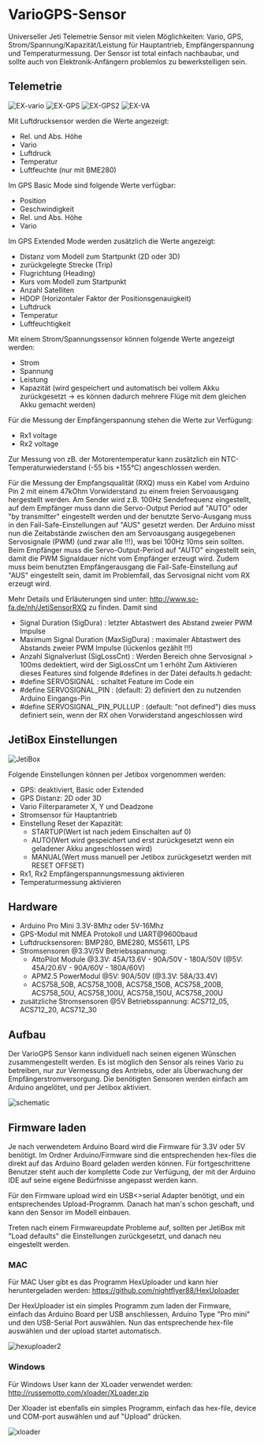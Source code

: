 # VarioGPS-Sensor

Universeller Jeti Telemetrie Sensor mit vielen Möglichkeiten: Vario, GPS, Strom/Spannung/Kapazität/Leistung für Hauptantrieb, Empfängerspannung und Temperaturmessung. Der Sensor ist total einfach nachbaubar, und sollte auch von Elektronik-Anfängern problemlos zu bewerkstelligen sein. 

## Telemetrie

![EX-vario](https://raw.githubusercontent.com/nightflyer88/Jeti_VarioGPS-Sensor/master/Doc/img/EX_vario.bmp)
![EX-GPS](https://raw.githubusercontent.com/nightflyer88/Jeti_VarioGPS-Sensor/master/Doc/img/EX_gps.bmp)
![EX-GPS2](https://raw.githubusercontent.com/nightflyer88/Jeti_VarioGPS-Sensor/master/Doc/img/EX_gps2.bmp)
![EX-VA](https://raw.githubusercontent.com/nightflyer88/Jeti_VarioGPS-Sensor/master/Doc/img/EX_volt_amp.bmp)

Mit Luftdrucksensor werden die Werte angezeigt:
- Rel. und Abs. Höhe
- Vario
- Luftdruck
- Temperatur
- Luftfeuchte (nur mit BME280)
  
Im GPS Basic Mode sind folgende Werte verfügbar:
- Position
- Geschwindigkeit 
- Rel. und Abs. Höhe
- Vario
  
Im GPS Extended Mode werden zusätzlich die Werte angezeigt:
- Distanz vom Modell zum Startpunkt (2D oder 3D)
- zurückgelegte Strecke (Trip)
- Flugrichtung (Heading)
- Kurs vom Modell zum Startpunkt
- Anzahl Satelliten
- HDOP (Horizontaler Faktor der Positionsgenauigkeit)
- Luftdruck
- Temperatur
- Luftfeuchtigkeit 

Mit einem Strom/Spannungssensor können folgende Werte angezeigt werden:
- Strom
- Spannung
- Leistung
- Kapazität (wird gespeichert und automatisch bei vollem Akku zurückgesetzt -> es können dadurch mehrere Flüge mit dem gleichen Akku gemacht werden)

Für die Messung der Empfängerspannung stehen die Werte zur Verfügung:
- Rx1 voltage
- Rx2 voltage

Zur Messung von zB. der Motorentemperatur kann zusätzlich ein NTC-Temperaturwiederstand (-55 bis +155°C) angeschlossen werden.
  
Für die Messung der Empfangsqualität (RXQ) muss ein Kabel vom Arduino Pin 2 mit einem 47kOhm Vorwiderstand zu einem freien Servoausgang hergestellt werden. Am Sender wird z.B. 100Hz Sendefrequenz eingestellt, auf dem Empfänger muss dann die Servo-Output Period auf "AUTO" oder "by transmitter" eingestellt werden und der benutzte Servo-Ausgang muss in den Fail-Safe-Einstellungen auf "AUS" gesetzt werden. 
Der Arduino misst nun die Zeitabstände zwischen den am Servoausgang ausgegebenen Servosignale (PWM) (und zwar alle !!!), was bei 100Hz 10ms sein sollten.
Beim Empfänger muss die Servo-Output-Period auf "AUTO" eingestellt sein, damit die PWM Signaldauer nicht vom Empfänger erzeugt wird. Zudem muss beim benutzten Empfängerausgang die Fail-Safe-Einstellung auf "AUS" eingestellt sein, damit im Problemfall, das Servosignal nicht vom RX erzeugt wird.

Mehr Details und Erläuterungen sind unter: http://www.so-fa.de/nh/JetiSensorRXQ zu finden.
Damit sind
- Signal Duration (SigDura) : letzter Abtastwert des Abstand zweier PWM Impulse
- Maximum Signal Duration (MaxSigDura) : maximaler Abtastwert des Abstands zweier PWM Impulse (lückenlos gezählt !!!)
- Anzahl Signalverlust (SigLossCnt) : Werden Bereich ohne Servosignal > 100ms dedektiert, wird der SigLossCnt um 1 erhöht
Zum Aktivieren dieses Features sind folgende #defines in der Datei defaults.h gedacht:
- #define SERVOSIGNAL : schaltet Feature im Code ein
- #define SERVOSIGNAL_PIN : (default: 2) definiert den zu nutzenden Arduino Eingangs-Pin
- #define SERVOSIGNAL_PIN_PULLUP : (default: "not defined") dies muss definiert sein, wenn der RX ohen Vorwiderstand angeschlossen wird


## JetiBox Einstellungen

![JetiBox](https://raw.githubusercontent.com/nightflyer88/Jeti_VarioGPS-Sensor/master/Doc/img/JetiBox_settings.png)

Folgende Einstellungen können per Jetibox vorgenommen werden:
- GPS: deaktiviert, Basic oder Extended
- GPS Distanz: 2D oder 3D
- Vario Filterparameter X, Y und Deadzone
- Stromsensor für Hauptantrieb 
- Einstellung Reset der Kapazität:
    - STARTUP(Wert ist nach jedem Einschalten auf 0)
    - AUTO(Wert wird gespeichert und erst zurückgesetzt wenn ein geladener Akku angeschlossen wird)
    - MANUAL(Wert muss manuell per Jetibox zurückgesetzt werden mit RESET OFFSET)
- Rx1, Rx2 Empfängerspannungsmessung aktivieren
- Temperaturmessung aktivieren

## Hardware

- Arduino Pro Mini 3.3V-8Mhz oder 5V-16Mhz
- GPS-Modul mit NMEA Protokoll und UART@9600baud
- Luftdrucksensoren: BMP280, BME280, MS5611, LPS 
- Stromsensoren @3.3V/5V Betriebsspannung:
    - AttoPilot Module @3.3V: 45A/13.6V - 90A/50V - 180A/50V (@5V: 45A/20.6V - 90A/60V - 180A/60V)
    - APM2.5 PowerModul @5V: 90A/50V (@3.3V: 58A/33.4V)
    - ACS758_50B, ACS758_100B, ACS758_150B, ACS758_200B, ACS758_50U, ACS758_100U, ACS758_150U, ACS758_200U
- zusätzliche Stromsensoren @5V Betriebsspannung: ACS712_05, ACS712_20, ACS712_30

## Aufbau

Der VarioGPS Sensor kann individuell nach seinen eigenen Wünschen zusammengestellt werden. Es ist möglich den Sensor als reines Vario zu betreiben, nur zur Vermessung des Antriebs, oder als Überwachung der Empfängerstromversorgung. Die benötigten Sensoren werden einfach am Arduino angelötet, und per Jetibox aktiviert.

![schematic](https://raw.githubusercontent.com/nightflyer88/Jeti_VarioGPS-Sensor/master/Doc/img/VarioGPS_schematic.png)

## Firmware laden

Je nach verwendetem Arduino Board wird die Firmware für 3.3V oder 5V benötigt. Im Ordner Arduino/Firmware sind die entsprechenden hex-files die direkt auf das Arduino Board geladen werden können. Für fortgeschrittene Benutzer steht auch der komplette Code zur Verfügung, der mit der Arduino IDE auf seine eigene Bedürfnisse angepasst werden kann.

Für den Firmware upload wird ein USB<>serial Adapter benötigt, und ein entsprechendes Upload-Programm. Danach hat man's schon geschaft, und kann den Sensor im Modell einbauen.

Treten nach einem Firmwareupdate Probleme auf, sollten per JetiBox mit "Load defaults" die Einstellungen zurückgesetzt, und danach neu eingestellt werden.

### MAC

Für MAC User gibt es das Programm HexUploader und kann hier heruntergeladen werden: https://github.com/nightflyer88/HexUploader

Der HexUploader ist ein simples Programm zum laden der Firmware, einfach das Arduino Board per USB anschliessen, Arduino Type "Pro mini" und den USB-Serial Port auswählen. Nun das entsprechende hex-file auswählen und der upload startet automatisch.

![hexuploader2](https://raw.githubusercontent.com/nightflyer88/Jeti_VarioGPS-Sensor/master/Doc/img/HexUploader.png)

### Windows

Für Windows User kann der XLoader verwendet werden: http://russemotto.com/xloader/XLoader.zip

Der Xloader ist ebenfalls ein simples Programm, einfach das hex-file, device und COM-port auswählen und auf "Upload" drücken.

![xloader](https://raw.githubusercontent.com/nightflyer88/Jeti_VarioGPS-Sensor/master/Doc/img/xloader.png)
